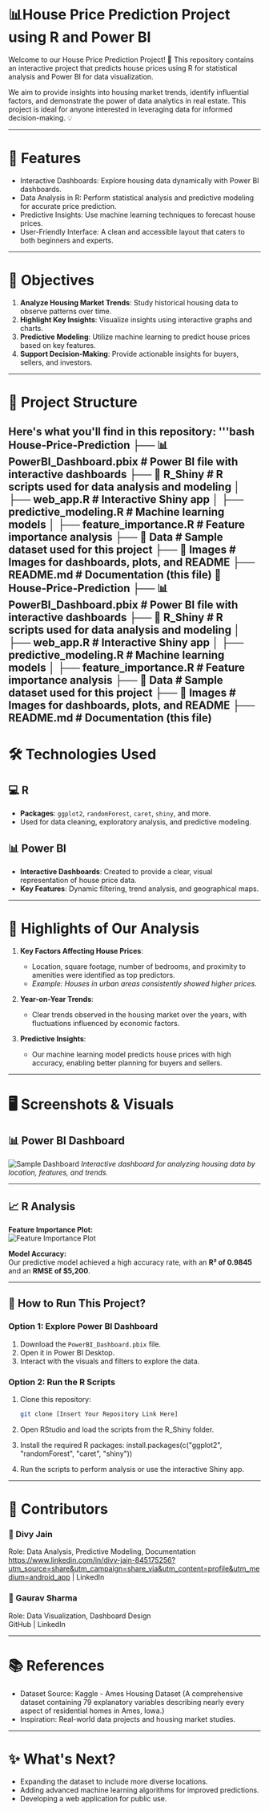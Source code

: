 # 📊House Price Prediction Project using R and Power BI

Welcome to our House Price Prediction Project! 🌟 This repository contains an interactive project that predicts house prices using R for statistical analysis and Power BI for data visualization.

We aim to provide insights into housing market trends, identify influential factors, and demonstrate the power of data analytics in real estate. This project is ideal for anyone interested in leveraging data for informed decision-making. 💡

---

# 🚀 Features

- Interactive Dashboards: Explore housing data dynamically with Power BI dashboards.
- Data Analysis in R: Perform statistical analysis and predictive modeling for accurate price prediction.
- Predictive Insights: Use machine learning techniques to forecast house prices.
- User-Friendly Interface: A clean and accessible layout that caters to both beginners and experts.

---

# 📌 Objectives

1. **Analyze Housing Market Trends**: Study historical housing data to observe patterns over time.
2. **Highlight Key Insights**: Visualize insights using interactive graphs and charts.
3. **Predictive Modeling**: Utilize machine learning to predict house prices based on key features.
4. **Support Decision-Making**: Provide actionable insights for buyers, sellers, and investors.

---

# 📂 Project Structure

Here's what you'll find in this repository:
'''bash
House-Price-Prediction
├── 📊 PowerBI_Dashboard.pbix         # Power BI file with interactive dashboards
├── 📁 R_Shiny                        # R scripts used for data analysis and modeling
│   ├── web_app.R                     # Interactive Shiny app
│   ├── predictive_modeling.R         # Machine learning models
│   ├── feature_importance.R          # Feature importance analysis
├── 📁 Data                           # Sample dataset used for this project
├── 📁 Images                         # Images for dashboards, plots, and README
├── README.md                         # Documentation (this file)
📂 House-Price-Prediction
├── 📊 PowerBI_Dashboard.pbix         # Power BI file with interactive dashboards
├── 📁 R_Shiny                        # R scripts used for data analysis and modeling
│   ├── web_app.R                     # Interactive Shiny app
│   ├── predictive_modeling.R         # Machine learning models
│   ├── feature_importance.R          # Feature importance analysis
├── 📁 Data                           # Sample dataset used for this project
├── 📁 Images                         # Images for dashboards, plots, and README
├── README.md                         # Documentation (this file)
---

# 🛠️ Technologies Used

## 💻 R
- **Packages**: `ggplot2`, `randomForest`, `caret`, `shiny`, and more.
- Used for data cleaning, exploratory analysis, and predictive modeling.

## 📊 Power BI
- **Interactive Dashboards**: Created to provide a clear, visual representation of house price data.
- **Key Features**: Dynamic filtering, trend analysis, and geographical maps.

---

# 🌟 Highlights of Our Analysis

1. **Key Factors Affecting House Prices**:
   - Location, square footage, number of bedrooms, and proximity to amenities were identified as top predictors.
   - *Example: Houses in urban areas consistently showed higher prices.*

2. **Year-on-Year Trends**:
   - Clear trends observed in the housing market over the years, with fluctuations influenced by economic factors.

3. **Predictive Insights**:
   - Our machine learning model predicts house prices with high accuracy, enabling better planning for buyers and sellers.

---

# 🖥️ Screenshots & Visuals

## 📊 Power BI Dashboard
![Sample Dashboard](https://via.placeholder.com/900x500?text=House+Price+Prediction+Dashboard)
*Interactive dashboard for analyzing housing data by location, features, and trends.*

---

## 📈 R Analysis
**Feature Importance Plot:**  
![Feature Importance Plot](https://via.placeholder.com/900x500?text=Feature+Importance+in+House+Prices)

**Model Accuracy:**  
Our predictive model achieved a high accuracy rate, with an **R² of 0.9845** and an **RMSE of $5,200**.

---

## 🔧 How to Run This Project?

### Option 1: Explore Power BI Dashboard
1. Download the `PowerBI_Dashboard.pbix` file.
2. Open it in Power BI Desktop.
3. Interact with the visuals and filters to explore the data.

### Option 2: Run the R Scripts
1. Clone this repository:  
   ```bash
   git clone [Insert Your Repository Link Here]

2. Open RStudio and load the scripts from the R_Shiny folder.

3. Install the required R packages:
install.packages(c("ggplot2", "randomForest", "caret", "shiny"))

4. Run the scripts to perform analysis or use the interactive Shiny app.

---

# 🤝 Contributors

### 👤 Divy Jain  
Role: Data Analysis, Predictive Modeling, Documentation  
https://www.linkedin.com/in/divy-jain-845175256?utm_source=share&utm_campaign=share_via&utm_content=profile&utm_medium=android_app | LinkedIn

### 👤 Gaurav Sharma  
Role: Data Visualization, Dashboard Design  
GitHub | LinkedIn

---

# 📚 References

- Dataset Source: Kaggle - Ames Housing Dataset
(A comprehensive dataset containing 79 explanatory variables describing nearly every aspect of residential homes in Ames, Iowa.)
- Inspiration: Real-world data projects and housing market studies.

---

# ✨ What's Next?

- Expanding the dataset to include more diverse locations.
- Adding advanced machine learning algorithms for improved predictions.
- Developing a web application for public use.